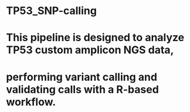 # TP53_SNP-calling
# This pipeline is designed to analyze TP53 custom amplicon NGS data,
# performing variant calling and validating calls with a R-based workflow.
